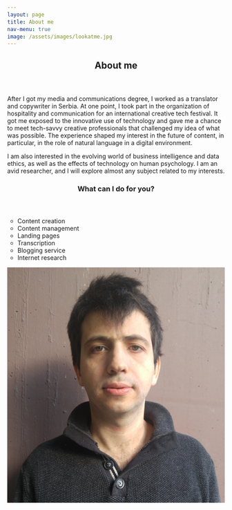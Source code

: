 ```yaml
---
layout: page
title: About me
nav-menu: true
image: /assets/images/lookatme.jpg
---
```


<!-- Main -->
<div id="main" class="alt">

<!-- One -->
<section id="one">
	<div class="inner">
		<header>
			<h1>About me</h1>
		</header>

<div class="row">
<div class="6u 12u$(small)">
		<p>After I got my media and communications degree, I worked as a translator and copywriter in Serbia. At one point, I took part in the organization of hospitality and communication for an international creative tech festival. It got me exposed to the innovative use of technology and gave me a chance to meet tech-savvy creative professionals that challenged my idea of what was possible. The experience shaped my interest in the future of content, in particular, in the role of natural language in a digital environment. 

I am also interested in the evolving world of business intelligence and data ethics, as well as the effects of technology on human psychology. I am an avid researcher, and I will explore almost any subject related to my interests.</p>

   <header>
       <h3>What can I do for you?</h3>
     </header>
     <ul type = "circle">
       <li>Content creation</li>
       <li>Content management</li>
       <li>Landing pages</li>
       <li>Transcription</li>
       <li>Blogging service</li>
       <li>Internet research</li>
     </ul>
</div>
	
	
</div>
	<div class="6u 12u$(small)">
		<span class="image center">
            <img src="/assets/images/aboutme.jpg" alt="Aboutme">
        </span>
    </div>
</div>

</div>
